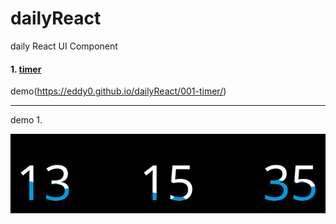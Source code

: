 # dailyReact
daily React UI Component


#### 1. [timer](https://github.com/eddy0/dailyReact)

demo(https://eddy0.github.io/dailyReact/001-timer/)



----

demo
1.

![timer](./001-timer/timer.gif)
